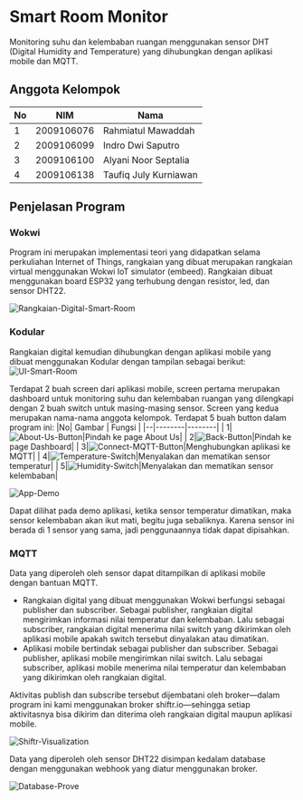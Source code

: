 # Smart Room Monitor
Monitoring suhu dan kelembaban ruangan menggunakan sensor DHT (Digital Humidity and Temperature) yang dihubungkan dengan aplikasi mobile dan MQTT. 

## Anggota Kelompok
|No| NIM      | Nama                | 
|--|----------|---------------------|
|1 |2009106076|Rahmiatul Mawaddah   |
|2 |2009106099|Indro Dwi Saputro    |
|3 |2009106100|Alyani Noor Septalia |
|4 |2009106138|Taufiq July Kurniawan|

## Penjelasan Program

### Wokwi

Program ini merupakan implementasi teori yang didapatkan selama perkuliahan Internet of Things, rangkaian yang dibuat merupakan rangkaian virtual menggunakan Wokwi IoT simulator (embeed). Rangkaian dibuat menggunakan board ESP32 yang terhubung dengan resistor, led, dan sensor DHT22.

![Rangkaian-Digital-Smart-Room](https://github.com/AlyaniNS/Smart-Room/assets/74224380/1ac1d789-7bd5-4fae-9dc6-c8ac5daa85ff)


### Kodular
Rangkaian digital kemudian dihubungkan dengan aplikasi mobile yang dibuat menggunakan Kodular dengan tampilan sebagai berikut:
![UI-Smart-Room](https://github.com/AlyaniNS/Smart-Room/assets/74224380/c13a78c6-4878-4245-9397-63bb35340962)


Terdapat 2 buah screen dari aplikasi mobile, screen pertama merupakan dashboard untuk monitoring suhu dan kelembaban ruangan yang dilengkapi dengan 2 buah switch untuk masing-masing sensor. Screen yang kedua merupakan nama-nama anggota kelompok. 
Terdapat 5 buah button dalam program ini:
|No| Gambar | Fungsi | 
|--|--------|--------|
| 1|![About-Us-Button](https://github.com/AlyaniNS/Smart-Room/assets/74224380/0581949b-137a-448d-8cf6-88d4c2310a23)|Pindah ke page About Us|
| 2|![Back-Button](https://github.com/AlyaniNS/Smart-Room/assets/74224380/3c11416f-33c3-4be0-8bb7-e2235b98b602)|Pindah ke page Dashboard|
| 3|![Connect-MQTT-Button](https://github.com/AlyaniNS/Smart-Room/assets/74224380/27e388d8-51e3-4839-ac5f-031402aa6095)|Menghubungkan aplikasi ke MQTT|
| 4|![Temperature-Switch](https://github.com/AlyaniNS/Smart-Room/assets/74224380/2b59ec97-f3f8-44eb-83a9-7822165f291b)|Menyalakan dan mematikan sensor temperatur|
| 5|![Humidity-Switch](https://github.com/AlyaniNS/Smart-Room/assets/74224380/6ea5f293-60b2-4ed4-a1c4-f6bdec69dc48)|Menyalakan dan mematikan sensor kelembaban|



![App-Demo](https://github.com/AlyaniNS/Smart-Room/assets/74224380/08940623-0862-44f9-beea-c0afcddeca3d)

Dapat dilihat pada demo aplikasi, ketika sensor temperatur dimatikan, maka sensor kelembaban akan ikut mati, begitu juga sebaliknya. Karena sensor ini berada di 1 sensor yang sama, jadi penggunaannya tidak dapat dipisahkan.

### MQTT
Data yang diperoleh oleh sensor dapat ditampilkan di aplikasi mobile dengan bantuan MQTT. 
- Rangkaian digital yang dibuat menggunakan Wokwi berfungsi sebagai publisher dan subscriber. Sebagai publisher, rangkaian digital mengirimkan informasi nilai temperatur dan kelembaban. Lalu sebagai subscriber, rangkaian digital menerima nilai switch yang dikirimkan oleh aplikasi mobile apakah switch tersebut dinyalakan atau dimatikan.
- Aplikasi mobile bertindak sebagai publisher dan subscriber. Sebagai publisher, aplikasi mobile mengirimkan nilai switch. Lalu sebagai subscriber, aplikasi mobile menerima nilai temperatur dan kelembaban yang dikirimkan oleh rangkaian digital.

Aktivitas publish dan subscribe tersebut dijembatani oleh broker—dalam program ini kami menggunakan broker shiftr.io—sehingga setiap aktivitasnya bisa dikirim dan diterima oleh rangkaian digital maupun aplikasi mobile.

![Shiftr-Visualization](https://github.com/AlyaniNS/Smart-Room/assets/74224380/9c1857bb-fe1c-46c4-970a-fb5be3aded7d)


Data yang diperoleh oleh sensor DHT22 disimpan kedalam database dengan menggunakan webhook yang diatur menggunakan broker.

![Database-Prove](https://github.com/AlyaniNS/Smart-Room/assets/74224380/a786e26e-2bd7-4ad5-8fe6-e3ada7421a63)
